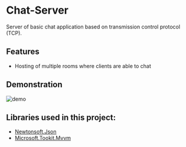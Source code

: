 # Chat-Server
Server of basic chat application based on transmission control protocol (TCP).
## Features
* Hosting of multiple rooms where clients are able to chat
## Demonstration
![demo](demo.gif)
## Libraries used in this project:
* [Newtonsoft.Json](https://www.newtonsoft.com/json)
* [Microsoft.Tookit.Mvvm](https://github.com/CommunityToolkit/WindowsCommunityToolkit)
